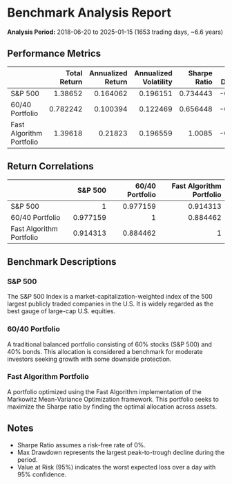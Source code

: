 # Benchmark Analysis Report

**Analysis Period:** 2018-06-20 to 2025-01-15 (1653 trading days, ~6.6 years)

## Performance Metrics

|                          |   Total Return |   Annualized Return |   Annualized Volatility |   Sharpe Ratio |   Max Drawdown |   Value at Risk (95%) |   Skewness |   Kurtosis |
|:-------------------------|---------------:|--------------------:|------------------------:|---------------:|---------------:|----------------------:|-----------:|-----------:|
| S&P 500                  |       1.38652  |            0.164062 |                0.196151 |       0.734443 |      -0.337173 |            -0.0184559 |  -0.530175 |    11.9544 |
| 60/40 Portfolio          |       0.782242 |            0.100394 |                0.122469 |       0.656448 |      -0.211871 |            -0.0112389 |  -0.665305 |    14.6811 |
| Fast Algorithm Portfolio |       1.39618  |            0.21823  |                0.196559 |       1.0085   |      -0.305903 |            -0.0169117 |  -0.470233 |    15.2779 |

## Return Correlations

|                          |   S&P 500 |   60/40 Portfolio |   Fast Algorithm Portfolio |
|:-------------------------|----------:|------------------:|---------------------------:|
| S&P 500                  |  1        |          0.977159 |                   0.914313 |
| 60/40 Portfolio          |  0.977159 |          1        |                   0.884462 |
| Fast Algorithm Portfolio |  0.914313 |          0.884462 |                   1        |

## Benchmark Descriptions

### S&P 500

The S&P 500 Index is a market-capitalization-weighted index of the 500 largest publicly traded companies in the U.S. It is widely regarded as the best gauge of large-cap U.S. equities.

### 60/40 Portfolio

A traditional balanced portfolio consisting of 60% stocks (S&P 500) and 40% bonds. This allocation is considered a benchmark for moderate investors seeking growth with some downside protection.

### Fast Algorithm Portfolio

A portfolio optimized using the Fast Algorithm implementation of the Markowitz Mean-Variance Optimization framework. This portfolio seeks to maximize the Sharpe ratio by finding the optimal allocation across assets.

## Notes

- Sharpe Ratio assumes a risk-free rate of 0%.
- Max Drawdown represents the largest peak-to-trough decline during the period.
- Value at Risk (95%) indicates the worst expected loss over a day with 95% confidence.
